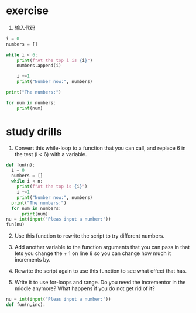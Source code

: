 # exercise
1. 输入代码
```python
i = 0
numbers = []

while i < 6:
    print(f"At the top i is {i}")
    numbers.append(i)

    i +=1
    print("Number now:", numbers)

print("The numbers:")

for num in numbers:
    print(num)
```

# study drills
1. Convert this while-loop to a function that you can call, and replace 6 in the test (i < 6) with a variable.
```python
def fun(n):
  i = 0
  numbers = []
  while i < n:
    print(f"At the top is {i}")
    i +=1
    print("Number now:", numbers)
  print("The numbers:")
  for num in numbers:
      print(num)
nu = int(input("Pleas input a number:"))
fun(nu)


```

2. Use this function to rewrite the script to try different numbers.


3. Add another variable to the function arguments that you can pass in that lets you change the + 1 on line 8 so you can change how much it increments by.

4. Rewrite the script again to use this function to see what effect that has.

5. Write it to use for-loops and range. Do you need the incrementor in the middle anymore? What happens if you do not get rid of it?
```python
nu = int(input("Pleas input a number:"))
def fun(n,inc):
  
```

